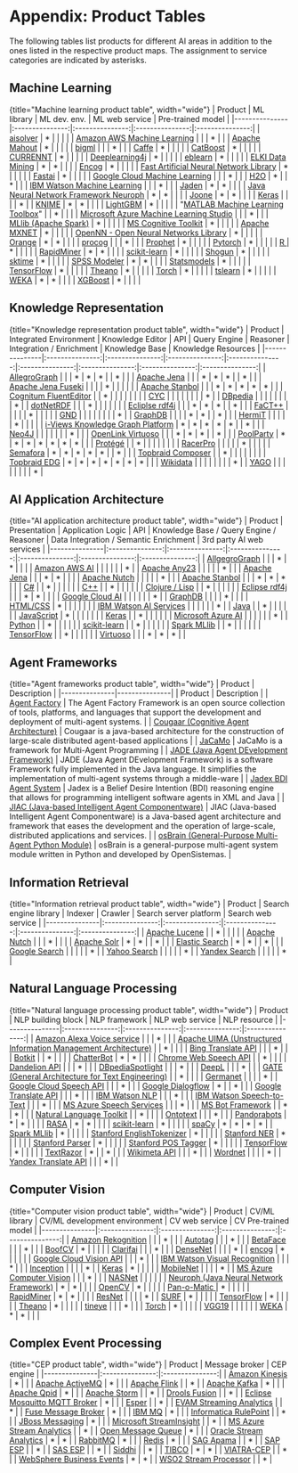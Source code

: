 # Appendix: Product Tables

The following tables list products for different AI areas in addition to the ones listed in the respective product maps. The assignment to  service categories are indicated by asterisks.

## Machine Learning

{title="Machine learning product table", width="wide"}
|    Product    |    ML library    |    ML dev. env.    |    ML web service    |    Pre-trained model    |
|---------------|:---------------:|:---------------:|:---------------:|:---------------:|
|    [aisolver](http://sourceforge.net/projects/aisolver)    |    *    |        |        |        |
|    [Amazon AWS Machine Learning](https://aws.amazon.com/de/machine-learning)    |        |        |    *    |        |
|    [Apache Mahout](https://mahout.apache.org)    |    *    |        |        |        |
|    [bigml](https://bigml.com)    |        |        |    *    |        |
|    [Caffe](http://caffe.berkeleyvision.org)    |    *    |        |        |        |
|    [CatBoost](https://catboost.ai)    |    *    |        |        |        |
|    [CURRENNT](http://sourceforge.net/projects/currennt)    |    *    |        |        |        |
|    [Deeplearning4j](https://projects.eclipse.org/proposals/eclipse-deeplearning4j)    |    *    |        |        |        |
|    [eblearn](http://sourceforge.net/projects/eblearn)    |    *    |        |        |        |
|    [ELKI Data Mining](https://elki-project.github.io)    |    *    |    *    |        |        |
|    [Encog](http://www.heatonresearch.com/encog)    |    *    |        |        |        |
|    [Fast Artificial Neural Network Library](http://sourceforge.net/projects/fann)    |    *    |        |        |        |
|    [Fastai](https://github.com/fastai/fastai)    |    *    |        |        |        |
|    [Google Cloud Machine Learning](https://cloud.google.com/products/machine-learning)    |        |        |    *    |        |
|    [H2O](https://h2o.ai)    |    *    |        |    *    |        |
|    [IBM Watson Machine Learning](https://www.ibm.com/cloud/watson-studio)    |        |        |    *    |        |
|    [Jaden](http://sourceforge.net/projects/jaden)    |    *    |    *    |        |        |
|    [Java Neural Network Framework Neuroph](http://sourceforge.net/projects/neuroph)    |    *    |    *    |        |        |
|    [Joone](http://sourceforge.net/projects/joone)    |    *    |    *    |        |        |
|    [Keras](https://keras.io)    |        |        |        |    *    |
|    [KNIME](https://www.knime.com)    |    *    |    *    |        |        |
|    [LightGBM](https://mljar.com/machine-learning/lightgbm/)    |    *    |        |        |        |
|    "[MATLAB 
Machine Learning Toolbox](https://www.mathworks.com/products/statistics.html)"    |        |    *    |        |        |
|    [Microsoft Azure Machine Learning Studio](https://azure.microsoft.com/de-de/services/machine-learning-studio)    |        |        |    *    |        |
|    [MLlib (Apache Spark)](http://spark.apache.org/mllib)    |    *    |        |        |        |
|    [MS Cognitive Toolkit](https://docs.microsoft.com/en-us/cognitive-toolkit)    |    *    |        |        |        |
|    [Apache MXNET](https://mxnet.apache.org)    |    *    |        |        |        |
|    [OpenNN - Open Neural Networks Library](http://sourceforge.net/projects/opennn)    |    *    |        |        |        |
|    [Orange](https://orangedatamining.com)    |    *    |    *    |        |        |
|    [procog](http://precog.com)    |        |        |    *    |        |
|    [Prophet](https://facebook.github.io/prophet)    |    *    |        |        |        |
|    [Pytorch](https://pytorch.org)    |    *    |        |        |        |
|    [R ](https://www.r-project.org)    |    *    |        |        |        |
|    [RapidMiner](https://rapidminer.com)    |    *    |    *    |        |        |
|    [scikit-learn](http://scikit-learn.org)    |    *    |        |        |        |
|    [Shogun](https://github.com/shogun-toolbox/shogun)    |    *    |        |        |        |
|    [sktime](https://www.sktime.org)    |    *    |        |        |        |
|    [SPSS Modeler](https://www.ibm.com/analytics/spss-statistics-software)    |    *    |    *    |        |        |
|    [Statsmodels](https://www.statsmodels.org)    |    *    |        |        |        |
|    [TensorFlow](https://www.tensorflow.org)    |    *    |        |        |        |
|    [Theano](https://pypi.org/project/Theano)    |    *    |        |        |        |
|    [Torch](http://torch.ch)    |    *    |        |        |        |
|    [tslearn](https://github.com/tslearn-team/tslearn)    |    *    |        |        |        |
|    [WEKA](http://www.cs.waikato.ac.nz/ml/weka)    |    *    |    *    |        |        |
|    [XGBoost](https://github.com/dmlc/xgboost)    |    *    |        |        |        |

## Knowledge Representation

{title="Knowledge representation product table", width="wide"}
|    Product    |    Integrated Environment    |    Knowledge Editor    |    API    |    Query Engine    |    Reasoner    |    Integration / Enrichment    |    Knowledge Base    |    Knowledge Resources    |
|---------------|:---------------:|:---------------:|:---------------:|:---------------:|:---------------:|:---------------:|:---------------:|:---------------:|
|    [AllegroGraph](http://franz.com/agraph/allegrograph)    |        |        |    *    |    *    |    *    |        |    *    |        |
|    [Apache Jena](https://jena.apache.org)    |        |        |    *    |    *    |    *    |        |    *    |        |
|    [Apache Jena Fuseki](https://jena.apache.org/documentation/fuseki2)    |        |        |        |    *    |        |        |        |        |
|    [Apache Stanbol](https://stanbol.apache.org)    |        |        |    *    |    *    |    *    |    *    |    *    |        |
|    [Cognitum FluentEditor](http://www.cognitum.eu/semantics/FluentEditor)    |        |    *    |        |        |        |        |        |        |
|    [CYC](http://www.cyc.com)    |        |        |        |        |        |        |        |    *    |
|    [DBpedia](https://wiki.dbpedia.org)    |        |        |        |        |        |        |        |    *    |
|    [dotNetRDF](https://www.dotnetrdf.org)    |        |        |    *    |        |        |        |        |        |
|    [Ecliplse rdf4j](https://rdf4j.org)    |        |        |    *    |    *    |    *    |        |    *    |        |
|    [FaCT++](http://owl.man.ac.uk/factplusplus)    |        |        |        |        |    *    |        |        |        |
|    [GND](https://www.dnb.de/DE/Professionell/Standardisierung/GND/gnd_node.html)    |        |        |        |        |        |        |        |    *    |
|    [GraphDB](http://www.ontotext.com/products/ontotext-graphdb)    |        |        |        |    *    |    *    |        |    *    |        |
|    [HermiT](http://hermit-reasoner.com)    |        |        |        |        |    *    |        |        |        |
|    [i-Views Knowledge Graph Platform](https://i-views.com/de/knowledge-graph-plattform)    |    *    |    *    |    *    |    *    |    *    |        |    *    |        |
|    [Neo4J](https://neo4j.com)    |        |        |        |        |        |        |    *    |        |
|    [OpenLink Virtuoso](https://virtuoso.openlinksw.com)    |        |        |    *    |    *    |    *    |        |    *    |        |
|    [PoolParty](https://www.poolparty.biz)    |    *    |    *    |    *    |    *    |    *    |    *    |    *    |        |
|    [Protégé](http://protege.stanford.edu)    |        |    *    |        |        |        |        |        |        |
|    [RacerPro](http://franz.com/agraph/racer)    |        |        |        |        |    *    |        |        |        |
|    [Semafora](https://www.semafora-systems.com)    |    *    |    *    |    *    |    *    |    *    |        |    *    |        |
|    [Topbraid Composer](http://www.topquadrant.com/tools/ide-topbraid-composer-maestro-edition)    |        |    *    |        |        |        |        |        |        |
|    [Topbraid EDG](http://www.topquadrant.com/product/TB_Suite.html)    |    *    |    *    |    *    |    *    |    *    |    *    |    *    |        |
|    [Wikidata](https://www.wikidata.org)    |        |        |        |        |        |        |        |    *    |
|    [YAGO](https://www.mpi-inf.mpg.de/departments/databases-and-information-systems/research/yago-naga/yago)    |        |        |        |        |        |        |        |    *    |

## AI Application Architecture

{title="AI application architecture product table", width="wide"}
|    Product    |    Presentation    |    Application Logic    |    API    |    Knowledge Base / Query Engine / Reasoner    |    Data Integration / Semantic Enrichment    |    3rd party AI web services    |
|---------------|:---------------:|:---------------:|:---------------:|:---------------:|:---------------:|:---------------:|
|    [AllgegroGraph](https://franz.com/agraph/allegrograph)    |        |        |    *    |    *    |        |        |
|    [Amazon AWS AI](https://aws.amazon.com/ai)    |        |        |        |        |        |    *    |
|    [Apache Any23](https://any23.apache.org)    |        |        |        |        |    *    |        |
|    [Apache Jena](https://jena.apache.org)    |        |        |    *    |    *    |        |        |
|    [Apache Nutch](http://nutch.apache.org)    |        |        |        |        |    *    |        |
|    [Apache Stanbol](https://stanbol.apache.org)    |        |        |    *    |    *    |    *    |        |
|    [C#]()    |        |    *    |        |        |        |        |
|    [C++]()    |        |    *    |        |        |        |        |
|    [Clojure / Lisp]()    |        |    *    |        |        |        |        |
|    [Eclipse rdf4j](http://rdf4j.org)    |        |        |    *    |    *    |        |        |
|    [Google Cloud AI](https://cloud.google.com/products/ai)    |        |        |        |        |        |    *    |
|    [GraphDB](https://www.ontotext.com/products/graphdb)    |        |        |        |    *    |        |        |
|    [HTML/CSS]()    |    *    |        |        |        |        |        |
|    [IBM Watson AI Services](https://www.ibm.com/watson/products-services)    |        |        |        |        |        |    *    |
|    [Java]()    |        |    *    |        |        |        |        |
|    [JavaScript]()    |    *    |        |        |        |        |        |
|    [Keras](https://keras.io)    |        |    *    |        |        |        |        |
|    [Microsoft Azure AI](https://www.microsoft.com/AI)    |        |        |        |        |        |    *    |
|    [Python]()    |        |    *    |        |        |        |        |
|    [scikit-learn](https://scikit-learn.org)    |        |    *    |        |        |        |        |
|    [Spark MLlib](https://spark.apache.org/mllib)    |        |    *    |        |        |        |        |
|    [TensorFlow](https://www.tensorflow.org)    |        |    *    |        |        |        |        |
|    [Virtuoso](http://virtuoso.openlinksw.com)    |        |        |    *    |    *    |    *    |        |

## Agent Frameworks

{title="Agent frameworks product table", width="wide"}
|    Product    |    Description    |
|---------------|---------------|
|    Product    |    Description    |
|    [Agent Factory](https://sourceforge.net/projects/agentfactory)    |    The Agent Factory Framework is an open source collection of tools, platforms, and languages that support the development and deployment of multi-agent systems.    |
|    [Cougaar (Cognitive Agent Architecture)](http://www.cougaar.world)    |    Cougaar is a java-based architecture for the construction of large-scale distributed agent-based applications    |
|    [JaCaMo](http://jacamo.sourceforge.net)    |    JaCaMo is a framework for Multi-Agent Programming    |
|    [JADE (Java Agent DEvelopment Framework)](http://jade.tilab.com)    |    JADE (Java Agent DEvelopment Framework) is a software Framework fully implemented in the Java language. It simplifies the implementation of multi-agent systems through a middle-ware    |
|    [Jadex BDI Agent System](http://sourceforge.net/projects/jadex)    |    Jadex is a Belief Desire Intention (BDI) reasoning engine that allows for programming intelligent software agents in XML and Java    |
|    [JIAC (Java-based Intelligent Agent Componentware)](http://www.jiac.de/agent-frameworks)    |    JIAC (Java-based Intelligent Agent Componentware) is a Java-based agent architecture and framework that eases the development and the operation of large-scale, distributed applications and services.     |
|    [osBrain (General-Purpose Multi-Agent Python Module)](https://github.com/opensistemas-hub/osbrain)    |    osBrain is a general-purpose multi-agent system module written in Python and developed by OpenSistemas.    |

## Information Retrieval

{title="Information retrieval product table", width="wide"}
|    Product    |    Search engine library    |    Indexer    |    Crawler    |    Search server platform    |    Search web service    |
|---------------|:---------------:|:---------------:|:---------------:|:---------------:|:---------------:|
|    [Apache Lucene](http://lucene.apache.org/core)    |        |    *    |        |        |        |
|    [Apache Nutch](http://nutch.apache.org)    |        |        |    *    |        |        |
|    [Apache Solr](http://lucene.apache.org/solr)    |    *    |    *    |        |    *    |        |
|    [Elastic Search](http://www.elasticsearch.org)    |    *    |    *    |        |    *    |        |
|    [Google Search](https://www.google.com)    |        |        |        |        |    *    |
|    [Yahoo Search](https://yahoo.com)    |        |        |        |        |    *    |
|    [Yandex Search](https://www.yandex.com)    |        |        |        |        |    *    |

## Natural Language Processing

{title="Natural language processing product table", width="wide"}
|    Product    |    NLP building block    |    NLP framework    |    NLP web service    |    NLP resource    |
|---------------|:---------------:|:---------------:|:---------------:|:---------------:|
|    [Amazon Alexa Voice service](https://developer.amazon.com/de/alexa-voice-service)    |        |        |    *    |        |
|    [Apache UIMA (Unstructured Information Management Architecture)](https://uima.apache.org)    |        |    *    |        |        |
|    [Bing Translate API](http://msdn.microsoft.com/en-us/library/dd576287.aspx)    |        |        |    *    |        |
|    [Botkit](https://botkit.ai)    |        |    *    |        |        |
|    [ChatterBot](https://github.com/gunthercox/ChatterBot)    |    *    |    *    |        |        |
|    [Chrome Web Speech API](https://developers.google.com/web/updates/2013/01/Voice-Driven-Web-Apps-Introduction-to-the-Web-Speech-API?hl=en)    |        |    *    |        |        |
|    [Dandelion API](https://dandelion.eu)    |        |        |    *    |        |
|    [DBpediaSpotlight](https://www.dbpedia-spotlight.org)    |        |        |    *    |        |
|    [DeepL](https://www.deepl.com/translator)    |        |        |    *    |        |
|    [GATE (General Architecture for Text Engineering)](https://gate.ac.uk)    |        |    *    |        |        |
|    [Germanet](http://www.sfs.uni-tuebingen.de/GermaNet)    |        |        |        |    *    |
|    [Google Cloud Speech API](https://cloud.google.com/speech)    |        |        |    *    |        |
|    [Google Dialogflow](https://dialogflow.com)    |    *    |        |    *    |        |
|    [Google Translate API](https://cloud.google.com/translate)    |        |        |    *    |        |
|    [IBM Watson NLP](https://cloud.ibm.com/catalog/services/natural-language-understanding)    |        |        |    *    |        |
|    [IBM Watson Speech-to-Text](https://www.ibm.com/watson/services/speech-to-text)    |        |        |    *    |        |
|    [MS Azure Speech Services](https://azure.microsoft.com/de-de/services/cognitive-services/speech)    |        |        |    *    |        |
|    [MS Bot Framework](https://dev.botframework.com)    |        |    *    |    *    |        |
|    [Natural Language Toolkit](https://www.nltk.org)    |        |    *    |        |        |
|    [Ontotext](https://www.ontotext.com)    |        |        |    *    |        |
|    [Pandorabots](https://home.pandorabots.com)    |    *    |    *    |        |        |
|    [RASA](https://rasa.com)    |    *    |    *    |        |        |
|    [scikit-learn](https://scikit-learn.org)    |    *    |        |        |        |
|    [spaCy](https://spacy.io)    |    *    |    *    |    *    |    *    |
|    [Spark MLlib](https://spark.apache.org/mllib)    |    *    |        |        |        |
|    [Stanford EnglishTokenizer](http://nlp.stanford.edu/software/tokenizer.shtml)    |    *    |        |        |        |
|    [Stanford NER](http://nlp.stanford.edu/software/CRF-NER.shtml)    |    *    |        |        |        |
|    [Stanford Parser](http://nlp.stanford.edu/software/lex-parser.shtml)    |    *    |        |        |        |
|    [Stanford POS Tagger](http://nlp.stanford.edu/software/tagger.shtml)    |    *    |        |        |        |
|    [TensorFlow](https://www.tensorflow.org)    |    *    |        |        |        |
|    [TextRazor](https://www.textrazor.com)    |    *    |        |    *    |        |
|    [Wikimeta API](https://www.programmableweb.com/api/wikimeta)    |        |        |    *    |        |
|    [Wordnet](http://wordnet.princeton.edu)    |        |        |        |    *    |
|    [Yandex Translate API](https://api.yandex.com/translate)    |        |        |    *    |        |

## Computer Vision

{title="Computer vision product table", width="wide"}
|    Product    |    CV/ML library    |    CV/ML development environment    |    CV web service    |    CV Pre-trained model    |
|---------------|:---------------:|:---------------:|:---------------:|:---------------:|
|    [Amazon Rekognition](https://aws.amazon.com/rekognition)    |        |        |    *    |        |
|    [Autotag](http://autokeyword.me/demo/?key=common)    |        |        |    *    |        |
|    [BetaFace](http://www.betaface.com)    |        |        |    *    |        |
|    [BoofCV](http://boofcv.org)    |    *    |        |        |        |
|    [Clarifai](http://www.clarifai.com)    |        |        |    *    |        |
|    [DenseNet](https://keras.io/applications/#densenet)    |        |        |        |    *    |
|    [encog](http://www.heatonresearch.com/encog)    |    *    |        |        |        |
|    [Google Cloud Vision API](https://cloud.google.com/vision)    |        |        |    *    |        |
|    [IBM Watson Visual Recognition](https://www.ibm.com/watson/services/visual-recognition)    |        |        |    *    |        |
|    [Inception](https://keras.io/applications/#inceptionv3)    |        |        |        |    *    |
|    [Keras](https://keras.io)    |    *    |        |        |        |
|    [MobileNet](https://keras.io/applications/#mobilenetv2)    |        |        |        |    *    |
|    [MS Azure Computer Vision](https://azure.microsoft.com/en-us/services/cognitive-services/computer-vision)    |        |        |    *    |        |
|    [NASNet](https://keras.io/applications/#nasnet)    |        |        |        |        |
|    [Neuroph (Java Neural Network Framework)](http://neuroph.sourceforge.net)    |    *    |    *    |        |        |
|    [OpenCV](http://opencv.org)    |    *    |        |        |        |
|    [Pan-o-Matic        ](http://aorlinsk2.free.fr/panomatic/?p=home)    |    *    |        |        |        |
|    [RapidMiner](https://rapidminer.com)    |    *    |    *    |        |        |
|    [ResNet](https://keras.io/applications/#resnet)    |        |        |        |    *    |
|    [SURF](http://people.ee.ethz.ch/~surf)    |    *    |        |        |        |
|    [TensorFlow](https://www.tensorflow.org)    |    *    |        |        |        |
|    [Theano](http://deeplearning.net/software/theano)    |    *    |        |        |        |
|    [tineye](https://www.tineye.com)    |        |        |    *    |        |
|    [Torch](http://torch.ch)    |    *    |        |        |        |
|    [VGG19](https://keras.io/applications/#vgg19)    |        |        |        |        |
|    [WEKA](http://www.cs.waikato.ac.nz/ml/weka)    |    *    |    *    |        |        |

## Complex Event Processing

{title="CEP product table", width="wide"}
|    Product    |    Message broker    |    CEP engine    |
|---------------|:---------------:|:---------------:|
|    [Amazon Kinesis](https://aws.amazon.com/kinesis)    |    *    |        |
|    [Apache ActiveMQ](http://activemq.apache.org)    |    *    |        |
|    [Apache Flink](https://flink.apache.org)    |        |    *    |
|    [Apache Kafka](https://kafka.apache.org)    |    *    |        |
|    [Apache Qpid](https://qpid.apache.org)    |    *    |        |
|    [Apache Storm](https://storm.apache.org)    |        |    *    |
|    [Drools Fusion](https://www.drools.org)    |        |    *    |
|    [Eclipse Mosquitto MQTT Broker](https://mosquitto.org)    |    *    |        |
|    [Esper](http://www.espertech.com/esper)    |        |    *    |
|    [EVAM Streaming Analytics](http://evam.com)    |        |    *    |
|    [Fuse Message Broker](https://www.jboss.org/products/amq.html)    |    *    |        |
|    [IBM MQ](https://www.ibm.com/products/mq)    |    *    |        |
|    [Informatica RulePoint](https://www.informatica.com/products/data-integration/real-time-integration/rulepoint-complex-event-processing.html)    |        |    *    |
|    [JBoss Messaging](http://labs.jboss.org/jbossmessaging)    |    *    |        |
|    [Microsoft StreamInsight](https://msdn.microsoft.com/en-us/library/ee391416(v=sql.111).aspx)    |        |    *    |
|    [MS Azure Stream Analytics](https://docs.microsoft.com/de-de/azure/stream-analytics/stream-analytics-introduction)    |        |    *    |
|    [Open Message Queue](https://javaee.github.io/openmq)    |    *    |        |
|    [Oracle Stream Analytics](http://www.oracle.com/technetwork/middleware/complex-event-processing/overview/index.html)    |    *    |    *    |
|    [RabbitMQ](https://www.rabbitmq.com)    |    *    |        |
|    [Redis](https://redis.io)    |    *    |        |
|    [SAG Apama](http://apamacommunity.com)    |        |    *    |
|    [SAP ESP](https://www.sap.com/products/complex-event-processing.html)    |        |    *    |
|    [SAS ESP](https://www.sas.com/en_us/software/event-stream-processing.html)    |        |    *    |
|    [Siddhi](http://siddhi.sourceforge.net)    |        |    *    |
|    [TIBCO](https://www.tibco.com/products/event-driven-applications)    |    *    |    *    |
|    [VIATRA-CEP](https://wiki.eclipse.org/VIATRA/CEP)    |        |    *    |
|    [WebSphere Business Events](https://www-01.ibm.com/software/integration/wbe)    |    *    |    *    |
|    [WSO2 Stream Processor](https://docs.wso2.com/display/SP400/Stream+Processor+Documentation)    |        |    *    |

